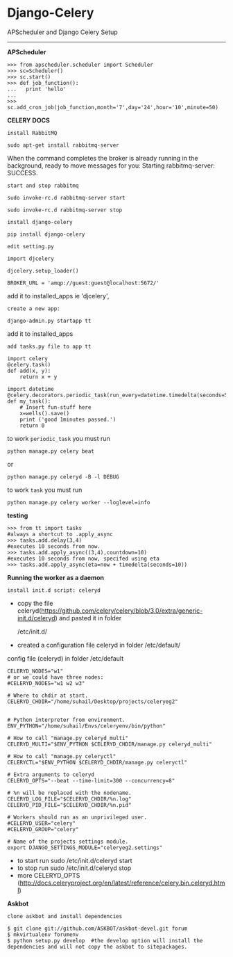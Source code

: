 Django-Celery
=============

APScheduler and Django Celery Setup

-----------------------------------

**APScheduler**

    >>> from apscheduler.scheduler import Scheduler
    >>> sc=Scheduler()
    >>> sc.start()
    >>> def job_function():
    ...   print 'hello'
    ... 
    >>> sc.add_cron_job(job_function,month='7',day='24',hour='10',minute=50)


**CELERY DOCS**

`install RabbitMQ`

    sudo apt-get install rabbitmq-server

When the command completes the broker is already running in the background, ready to move messages for you: Starting rabbitmq-server: SUCCESS.

`start and stop rabbitmq`

    sudo invoke-rc.d rabbitmq-server start

    sudo invoke-rc.d rabbitmq-server stop

`install django-celery`

    pip install django-celery

`edit setting.py`

    
    import djcelery

    djcelery.setup_loader()

    BROKER_URL = 'amqp://guest:guest@localhost:5672/'

add it to installed_apps ie     'djcelery',


`create a new app:`

    django-admin.py startapp tt

add it to installed_apps


`add tasks.py file to app tt`


    import celery
    @celery.task()
    def add(x, y):
        return x + y

    import datetime
    @celery.decorators.periodic_task(run_every=datetime.timedelta(seconds=5))
    def my_task():
        # Insert fun-stuff here
        x=wells().save()
        print ('good 1minutes passed.')
        return 0


to work `periodic_task` you must run 

    python manage.py celery beat

or

    python manage.py celeryd -B -l DEBUG


to work `task` you must run

    python manage.py celery worker --loglevel=info


**testing**

    >>> from tt import tasks
    #always a shortcut to .apply_async
    >>> tasks.add.delay(3,4)
    #executes 10 seconds from now.
    >>> tasks.add.apply_async((3,4),countdown=10)
    #executes 10 seconds from now, specifed using eta
    >>> tasks.add.apply_async(eta=now + timedelta(seconds=10))


**Running the worker as a daemon**

`install init.d script: celeryd`

 - copy the file celeryd(https://github.com/celery/celery/blob/3.0/extra/generic-init.d/celeryd) and pasted it in folder

     /etc/init.d/

 - created a configuration file celeryd in folder /etc/default/


config file (celeryd) in folder /etc/default

    CELERYD_NODES="w1"
    # or we could have three nodes:
    #CELERYD_NODES="w1 w2 w3"
    
    # Where to chdir at start.
    CELERYD_CHDIR="/home/suhail/Desktop/projects/celeryeg2"
    
    
    # Python interpreter from environment.
    ENV_PYTHON="/home/suhail/Envs/celeryenv/bin/python"
    
    # How to call "manage.py celeryd_multi"
    CELERYD_MULTI="$ENV_PYTHON $CELERYD_CHDIR/manage.py celeryd_multi"
    
    # How to call "manage.py celeryctl"
    CELERYCTL="$ENV_PYTHON $CELERYD_CHDIR/manage.py celeryctl"
    
    # Extra arguments to celeryd
    CELERYD_OPTS="--beat --time-limit=300 --concurrency=8"
    
    # %n will be replaced with the nodename.
    CELERYD_LOG_FILE="$CELERYD_CHDIR/%n.log"
    CELERYD_PID_FILE="$CELERYD_CHDIR/%n.pid"
    
    # Workers should run as an unprivileged user.
    #CELERYD_USER="celery"
    #CELERYD_GROUP="celery"
    
    # Name of the projects settings module.
    export DJANGO_SETTINGS_MODULE="celeryeg2.settings"



 - to start run sudo /etc/init.d/celeryd start
 - to stop run sudo /etc/init.d/celeryd stop
 - more CELERYD_OPTS (http://docs.celeryproject.org/en/latest/reference/celery.bin.celeryd.html)


**Askbot**


`clone askbot and install dependencies`


    $ git clone git://github.com/ASKBOT/askbot-devel.git forum
    $ mkvirtualenv forumenv
    $ python setup.py develop  #the develop option will install the dependencies and will not copy the askbot to sitepackages.